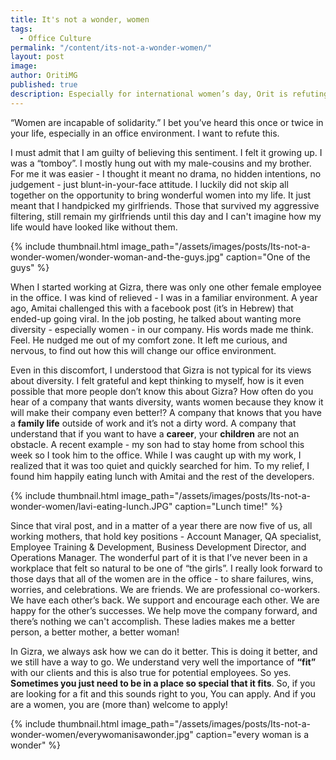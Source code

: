 ```yaml
---
title: It's not a wonder, women
tags:
  - Office Culture
permalink: "/content/its-not-a-wonder-women/"
layout: post
image:
author: OritiMG
published: true
description: Especially for international women’s day, Orit is refuting an old sentiment. It’s not a wonder to be in a pro-feminine workplace, at least at Gizra
---
```


“Women are incapable of solidarity.” I bet you’ve heard this once or twice in your life, especially in an office environment. I want to refute this. 

I must admit that I am guilty of believing this sentiment. I felt it growing up. I was a “tomboy”. I mostly hung out with my male-cousins and my brother. For me it was easier - I thought it meant no drama, no hidden intentions, no judgement - just blunt-in-your-face attitude. I luckily did not skip all together on the opportunity to bring wonderful women into my life. It just meant that I handpicked my girlfriends. Those that survived my aggressive filtering, still remain my girlfriends until this day and I can't imagine how my life would have looked like without them.

{% include thumbnail.html image_path="/assets/images/posts/Its-not-a-wonder-women/wonder-woman-and-the-guys.jpg" caption="One of the guys" %}

When I started working at Gizra, there was only one other female employee in the office. I was kind of relieved - I was in a familiar environment. A year ago, Amitai challenged this with a facebook post (it’s in Hebrew) that ended-up going viral. In the job posting, he talked about wanting more diversity - especially women - in our company. His words made me think. Feel. He nudged me out of my comfort zone. It left me curious, and nervous, to find out how this will change our office environment. 

Even in this discomfort, I understood that Gizra is not typical for its views about diversity. I felt grateful and kept thinking to myself, how is it even possible that more people don’t know this about Gizra? How often do you hear of a company that wants diversity, wants women because they know it will make their company even better!?  A company that knows that you have a **family life** outside of work and it’s not a dirty word.
A company that understand that if you want to have a **career**, your **children** are not an obstacle. A recent example - my son had to stay home from school this week so I took him to the office. While I was caught up with my work, I realized that it was too quiet and quickly searched for him. To my relief, I found him happily eating lunch with Amitai and the rest of the developers.

{% include thumbnail.html image_path="/assets/images/posts/Its-not-a-wonder-women/lavi-eating-lunch.JPG" caption="Lunch time!" %}

Since that viral post, and in a matter of a year there are now five of us, all working mothers, that hold key positions - Account Manager, QA specialist, Employee Training & Development, Business Development Director, and Operations Manager. The wonderful part of it is that I’ve never been in a workplace that felt so natural to be one of “the girls”.
I really look forward to those days that all of the women are in the office - to share failures, wins, worries, and celebrations. We are friends. We are professional co-workers. We have each other’s back. We support and encourage each other. We are happy for the other’s successes. We help move the company forward, and there’s nothing we can't accomplish. These ladies makes me a better person, a better mother, a better woman!

In Gizra, we always ask how we can do it better. This is doing it better, and we still have a way to go.  We understand very well the importance of **“fit”** with our clients and this is also true for potential employees. So yes. **Sometimes you just need to be in a place so special that it fits**. So, if you are looking for a fit and this sounds right to you, You can apply. And if you are a women, you are (more than) welcome to apply!

{% include thumbnail.html image_path="/assets/images/posts/Its-not-a-wonder-women/everywomanisawonder.jpg" caption="every woman is a wonder" %}
